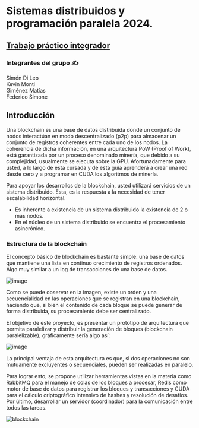 # Sistemas distribuidos y programación paralela 2024.

## [Trabajo práctico integrador](https://docs.google.com/document/d/14f0_gtVplWhJ0CAvfwddja1G_Ed--CjNQREekO_lZQs/edit?usp=sharing)

### Integrantes del grupo ✍️

Simón Di Leo <br>
Kevin Monti <br>
Giménez Matías <br>
Federico Simone

## Introducción

Una blockchain es una base de datos distribuida donde un conjunto de nodos interactúan en modo descentralizado (p2p) para almacenar un conjunto de registros coherentes entre cada uno de los nodos.
La coherencia de dicha información, en una arquitectura PoW (Proof of Work), está garantizada por un proceso denominado minería, que debido a su complejidad, usualmente se ejecuta sobre la GPU.
Afortunadamente para usted, a lo largo de esta cursada y de esta guía aprenderá a crear una red desde cero y a programar en CUDA los algoritmos de minería.

Para apoyar los desarrollos de la blockchain, usted utilizará servicios de un sistema distribuido. Esta, es la respuesta a la necesidad de tener escalabilidad horizontal.

-   Es inherente a existencia de un sistema distribuido la existencia de 2 o más nodos.
-   En el núcleo de un sistema distribuido se encuentra el procesamiento asincrónico.

### Estructura de la blockchain

El concepto básico de blockchain es bastante simple: una base de datos que mantiene una lista en continuo crecimiento de registros ordenados. Algo muy similar a un log de transacciones de una base de datos.

![image](https://github.com/SimonDiLeoGIT/SDyPP-TPIntegrador/assets/117539520/91822796-9a0d-4a56-a893-56268c2aa71b)

Como se puede observar en la imagen, existe un orden y una secuencialidad en las operaciones que se registran en una blockchain, haciendo que, si bien el contenido de cada bloque se puede generar de forma distribuida, su procesamiento debe ser centralizado.

El objetivo de este proyecto, es presentar un prototipo de arquitectura que permita paralelizar y distribuir la generación de bloques (blockchain paralelizable), gráficamente sería algo así:

![image](https://github.com/SimonDiLeoGIT/SDyPP-TPIntegrador/assets/117539520/533b08f5-608d-4d23-9cd9-564eb1bade40)

La principal ventaja de esta arquitectura es que, si dos operaciones no son mutuamente excluyentes o secuenciales, pueden ser realizadas en paralelo.

Para lograr esto, se propone utilizar herramientas vistas en la materia como RabbitMQ para el manejo de colas de los bloques a procesar, Redis como motor de base de datos para registrar los bloques y transacciones y CUDA para el cálculo criptográfico intensivo de hashes y resolución de desafíos. Por último, desarrollar un servidor (coordinador) para la comunicación entre todos las tareas.

![blockchain](https://github.com/SimonDiLeoGIT/SDyPP-TPIntegrador/assets/117539520/c9a95aa0-e184-4efd-89c8-a6f1f4e23947)
